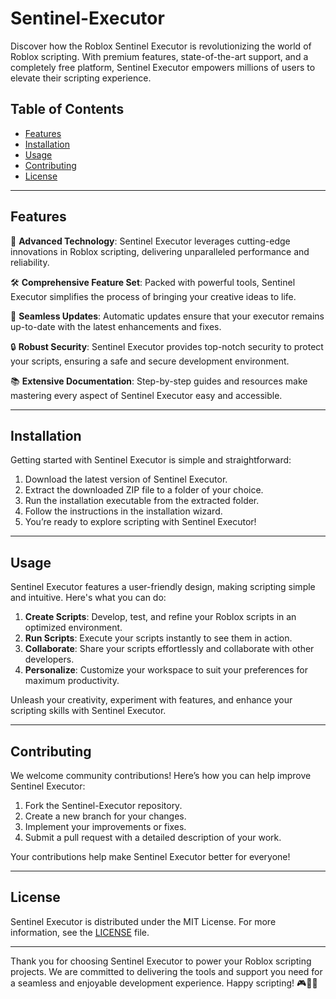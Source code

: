 # Sentinel-Executor

Discover how the Roblox Sentinel Executor is revolutionizing the world of Roblox scripting. With premium features, state-of-the-art support, and a completely free platform, Sentinel Executor empowers millions of users to elevate their scripting experience.

## Table of Contents

- [Features](#features)
- [Installation](#installation)
- [Usage](#usage)
- [Contributing](#contributing)
- [License](#license)

---

## Features

🚀 **Advanced Technology**: Sentinel Executor leverages cutting-edge innovations in Roblox scripting, delivering unparalleled performance and reliability.

🛠 **Comprehensive Feature Set**: Packed with powerful tools, Sentinel Executor simplifies the process of bringing your creative ideas to life.

🔄 **Seamless Updates**: Automatic updates ensure that your executor remains up-to-date with the latest enhancements and fixes.

🔒 **Robust Security**: Sentinel Executor provides top-notch security to protect your scripts, ensuring a safe and secure development environment.

📚 **Extensive Documentation**: Step-by-step guides and resources make mastering every aspect of Sentinel Executor easy and accessible.

---

## Installation

Getting started with Sentinel Executor is simple and straightforward:

1. Download the latest version of Sentinel Executor.
2. Extract the downloaded ZIP file to a folder of your choice.
3. Run the installation executable from the extracted folder.
4. Follow the instructions in the installation wizard.
5. You’re ready to explore scripting with Sentinel Executor!

---

## Usage

Sentinel Executor features a user-friendly design, making scripting simple and intuitive. Here's what you can do:

1. **Create Scripts**: Develop, test, and refine your Roblox scripts in an optimized environment.
2. **Run Scripts**: Execute your scripts instantly to see them in action.
3. **Collaborate**: Share your scripts effortlessly and collaborate with other developers.
4. **Personalize**: Customize your workspace to suit your preferences for maximum productivity.

Unleash your creativity, experiment with features, and enhance your scripting skills with Sentinel Executor.

---

## Contributing

We welcome community contributions! Here’s how you can help improve Sentinel Executor:

1. Fork the Sentinel-Executor repository.
2. Create a new branch for your changes.
3. Implement your improvements or fixes.
4. Submit a pull request with a detailed description of your work.

Your contributions help make Sentinel Executor better for everyone!

---

## License

Sentinel Executor is distributed under the MIT License. For more information, see the [LICENSE](LICENSE) file.

---

Thank you for choosing Sentinel Executor to power your Roblox scripting projects. We are committed to delivering the tools and support you need for a seamless and enjoyable development experience. Happy scripting! 🎮🚀👾
    